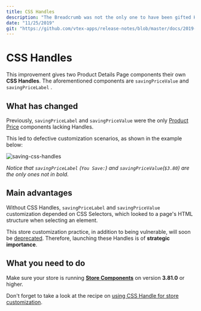 ```yaml
---
title: CSS Handles
description: "The Breadcrumb was not the only one to have been gifted Handles this week. `savingPriceValue` and `savingPriceLabel` also had a lucky week and gained their own CSS Handles."
date: "11/25/2019"
git: "https://github.com/vtex-apps/release-notes/blob/master/docs/2019-week-45-46/css-handles.md"
---
```


# CSS Handles

This improvement gives two Product Details Page components their own **CSS Handles**. The aforementioned components are `savingPriceValue` and `savingPriceLabel` . 

## What has changed

Previously, `savingPriceLabel` and `savingPriceValue` were the only [Product Price](https://github.com/vtex-apps/store-components/blob/master/docs/ProductPrice.md) components lacking Handles. 

This led to defective customization scenarios, as shown in the example below:

![saving-css-handles](https://user-images.githubusercontent.com/52087100/69572579-2f8bd300-0fa3-11ea-989e-cc9278b595e7.png)

_Notice that `savingPriceLabel` (`You Save:`) and `savingPriceValue`(`$3.80`) are the only ones not in bold._ 

## Main advantages 

Without CSS Handles, `savingPriceLabel` and `savingPriceValue`  customization depended on CSS Selectors, which looked to a page's HTML structure when selecting an element. 

This store customization practice, in addition to being vulnerable, will soon be [deprecated](https://vtex.io/docs/releases/2019-week-43-44/css-selectors-deprecation). Therefore, launching these Handles is of **strategic importance**.

## What you need to do

Make sure your store is running [**Store Components**](https://vtex.io/docs/app/vtex.store-components) on version **3.81.0** or higher. 

Don't forget to take a look at the recipe on [using CSS Handle for store customization](https://vtex.io/docs/recipes/style/using-css-handles-for-store-customization).
